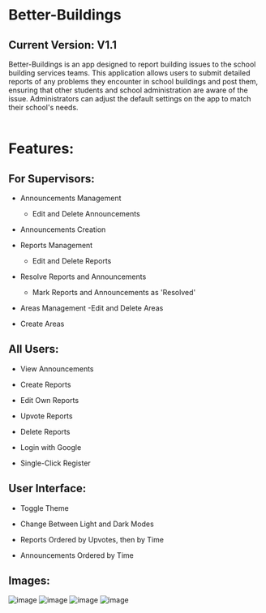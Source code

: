 # Better-Buildings
## Current Version: V1.1
Better-Buildings is an app designed to report building issues to the school building services teams. This application allows users to submit detailed reports of any problems they encounter in school buildings and post them, ensuring that other students and school administration are aware of the issue. Administrators can adjust the default settings on the app to match their school's needs. <br/><br/>

# Features:
## For Supervisors: 
- Announcements Management
  - Edit and Delete Announcements
    
- Announcements Creation
  
- Reports Management
  - Edit and Delete Reports
  
- Resolve Reports and Announcements
  - Mark Reports and Announcements as 'Resolved'
    
- Areas Management
   -Edit and Delete Areas

- Create Areas
 
## All Users: 
- View Announcements
 
- Create Reports 

- Edit Own Reports

- Upvote Reports  

- Delete Reports 

- Login with Google 

- Single-Click Register


## User Interface:
- Toggle Theme
 - Change Between Light and Dark Modes
- Reports Ordered by Upvotes, then by Time
 

- Announcements Ordered by Time


## Images: 
![image](https://github.com/user-attachments/assets/f0dfeec4-3460-464f-8f0b-dcfb5343c78d)
![image](https://github.com/user-attachments/assets/f0ad134b-184e-4725-b4e8-8eaa93e36db8)
![image](https://github.com/user-attachments/assets/77a50a73-fdce-4da9-aa47-45c0a615291e)
![image](https://github.com/user-attachments/assets/b04ef75f-24bc-44b1-b3e8-bcb754c5d020)



